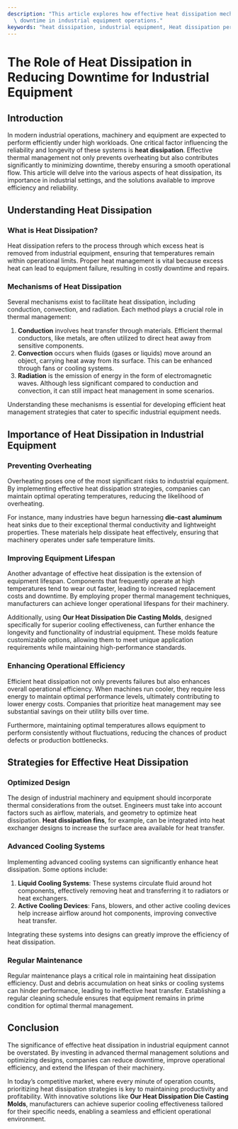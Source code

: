 ```yaml
---
description: "This article explores how effective heat dissipation mechanisms contribute to reducing\
  \ downtime in industrial equipment operations."
keywords: "heat dissipation, industrial equipment, Heat dissipation performance, Die-cast aluminum"
---
```

# The Role of Heat Dissipation in Reducing Downtime for Industrial Equipment

## Introduction

In modern industrial operations, machinery and equipment are expected to perform efficiently under high workloads. One critical factor influencing the reliability and longevity of these systems is **heat dissipation**. Effective thermal management not only prevents overheating but also contributes significantly to minimizing downtime, thereby ensuring a smooth operational flow. This article will delve into the various aspects of heat dissipation, its importance in industrial settings, and the solutions available to improve efficiency and reliability.

## Understanding Heat Dissipation

### What is Heat Dissipation?

Heat dissipation refers to the process through which excess heat is removed from industrial equipment, ensuring that temperatures remain within operational limits. Proper heat management is vital because excess heat can lead to equipment failure, resulting in costly downtime and repairs.

### Mechanisms of Heat Dissipation

Several mechanisms exist to facilitate heat dissipation, including conduction, convection, and radiation. Each method plays a crucial role in thermal management:

1. **Conduction** involves heat transfer through materials. Efficient thermal conductors, like metals, are often utilized to direct heat away from sensitive components.
2. **Convection** occurs when fluids (gases or liquids) move around an object, carrying heat away from its surface. This can be enhanced through fans or cooling systems.
3. **Radiation** is the emission of energy in the form of electromagnetic waves. Although less significant compared to conduction and convection, it can still impact heat management in some scenarios.

Understanding these mechanisms is essential for developing efficient heat management strategies that cater to specific industrial equipment needs.

## Importance of Heat Dissipation in Industrial Equipment

### Preventing Overheating

Overheating poses one of the most significant risks to industrial equipment. By implementing effective heat dissipation strategies, companies can maintain optimal operating temperatures, reducing the likelihood of overheating. 

For instance, many industries have begun harnessing **die-cast aluminum** heat sinks due to their exceptional thermal conductivity and lightweight properties. These materials help dissipate heat effectively, ensuring that machinery operates under safe temperature limits. 

### Improving Equipment Lifespan

Another advantage of effective heat dissipation is the extension of equipment lifespan. Components that frequently operate at high temperatures tend to wear out faster, leading to increased replacement costs and downtime. By employing proper thermal management techniques, manufacturers can achieve longer operational lifespans for their machinery.

Additionally, using **Our Heat Dissipation Die Casting Molds**, designed specifically for superior cooling effectiveness, can further enhance the longevity and functionality of industrial equipment. These molds feature customizable options, allowing them to meet unique application requirements while maintaining high-performance standards.

### Enhancing Operational Efficiency

Efficient heat dissipation not only prevents failures but also enhances overall operational efficiency. When machines run cooler, they require less energy to maintain optimal performance levels, ultimately contributing to lower energy costs. Companies that prioritize heat management may see substantial savings on their utility bills over time.

Furthermore, maintaining optimal temperatures allows equipment to perform consistently without fluctuations, reducing the chances of product defects or production bottlenecks.

## Strategies for Effective Heat Dissipation

### Optimized Design

The design of industrial machinery and equipment should incorporate thermal considerations from the outset. Engineers must take into account factors such as airflow, materials, and geometry to optimize heat dissipation. **Heat dissipation fins**, for example, can be integrated into heat exchanger designs to increase the surface area available for heat transfer.

### Advanced Cooling Systems

Implementing advanced cooling systems can significantly enhance heat dissipation. Some options include:

1. **Liquid Cooling Systems**: These systems circulate fluid around hot components, effectively removing heat and transferring it to radiators or heat exchangers.
2. **Active Cooling Devices**: Fans, blowers, and other active cooling devices help increase airflow around hot components, improving convective heat transfer.

Integrating these systems into designs can greatly improve the efficiency of heat dissipation.

### Regular Maintenance

Regular maintenance plays a critical role in maintaining heat dissipation efficiency. Dust and debris accumulation on heat sinks or cooling systems can hinder performance, leading to ineffective heat transfer. Establishing a regular cleaning schedule ensures that equipment remains in prime condition for optimal thermal management.

## Conclusion

The significance of effective heat dissipation in industrial equipment cannot be overstated. By investing in advanced thermal management solutions and optimizing designs, companies can reduce downtime, improve operational efficiency, and extend the lifespan of their machinery. 

In today’s competitive market, where every minute of operation counts, prioritizing heat dissipation strategies is key to maintaining productivity and profitability. With innovative solutions like **Our Heat Dissipation Die Casting Molds**, manufacturers can achieve superior cooling effectiveness tailored for their specific needs, enabling a seamless and efficient operational environment.
